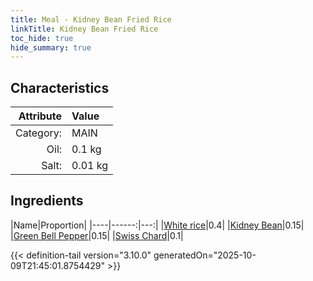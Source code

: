 ```yaml
---
title: Meal - Kidney Bean Fried Rice
linkTitle: Kidney Bean Fried Rice
toc_hide: true
hide_summary: true
---
```

<!-- This is generated by the MarsSim HelpGenertor, do not edit. -->


## Characteristics

| Attribute   | Value |
|--------:|:------|
|Category:|MAIN|
|Oil:|0.1 kg|
|Salt:|0.01 kg|

## Ingredients

|Name|Proportion|
|----|------:|---:|
|[White rice](/docs/definitions/resource/white-rice)|0.4|
|[Kidney Bean](/docs/definitions/resource/kidney-bean)|0.15|
|[Green Bell Pepper](/docs/definitions/resource/green-bell-pepper)|0.15|
|[Swiss Chard](/docs/definitions/resource/swiss-chard)|0.1|




{{< definition-tail version="3.10.0" generatedOn="2025-10-09T21:45:01.8754429" >}}

